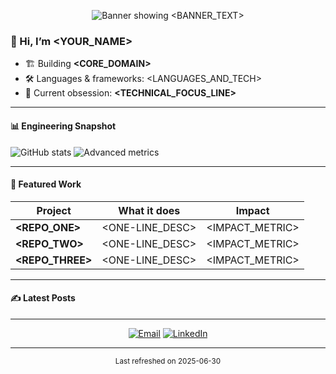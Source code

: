 <!--  ==========================================================
      Profile README – production-ready template (2025 edition)
      Replace every <ALL_CAPS> placeholder with real content.
      ========================================================== -->

<!-- HERO / BANNER ------------------------------------------------>
<p align="center">
  <img src="https://reheader.app/api/v1/banner?text=<BANNER_TEXT>" alt="Banner showing <BANNER_TEXT>">
</p>

<!-- INTRO -------------------------------------------------------->
### 👋 Hi, I’m **<YOUR_NAME>**

- 🏗️ Building **<CORE_DOMAIN>**
- 🛠️ Languages & frameworks: <LANGUAGES_AND_TECH>
- 🔬 Current obsession: **<TECHNICAL_FOCUS_LINE>**

---

<!-- SNAPSHOT METRICS -------------------------------------------->
#### 📊 Engineering Snapshot
![GitHub stats](https://github-readme-stats.vercel.app/api?username=<YOUR_USERNAME>&show_icons=true&theme=transparent)
![Advanced metrics](https://raw.githubusercontent.com/<YOUR_USERNAME>/<YOUR_USERNAME>/main/github-metrics.svg)

---

<!-- FEATURED WORK ----------------------------------------------->
#### 🚀 Featured Work
| Project | What it does | Impact |
|---------|--------------|--------|
| **<REPO_ONE>** | <ONE-LINE_DESC> | <IMPACT_METRIC> |
| **<REPO_TWO>** | <ONE-LINE_DESC> | <IMPACT_METRIC> |
| **<REPO_THREE>** | <ONE-LINE_DESC> | <IMPACT_METRIC> |

---

<!-- BLOG AUTO-FEED  (actions-rss/blog-post-workflow will replace) -->
#### ✍️ Latest Posts
<!-- BLOG-POST-LIST:START -->
<!-- BLOG-POST-LIST:END -->

---

<!-- CONTACT & COMMUNITY ----------------------------------------->
<p align="center">
  <a href="mailto:<PUBLIC_EMAIL>"><img src="https://img.shields.io/badge/email-D14836?style=for-the-badge&logo=gmail&logoColor=white" alt="Email"></a>
  <a href="<LINKEDIN_URL>"><img src="https://img.shields.io/badge/linkedin-0A66C2?style=for-the-badge&logo=linkedin&logoColor=white" alt="LinkedIn"></a>
  <!-- Optional socials – add or remove -->
  <!-- <a href="<MASTODON_URL>"><img src="https://img.shields.io/badge/mastodon-6364FF?style=for-the-badge&logo=mastodon&logoColor=white" alt="Mastodon"></a> -->
  <!-- <a href="<TWITTER_URL>"><img src="https://img.shields.io/badge/X-000000?style=for-the-badge&logo=X&logoColor=white" alt="Twitter / X"></a> -->
</p>

---

<!-- FOOTER ------------------------------------------------------->
<p align="center">
  <sub>Last refreshed on <!--TIMESTAMP_START-->2025-06-30<!--TIMESTAMP_END--></sub>
</p>